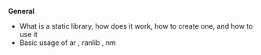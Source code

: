 **General**
- What is a static library, how does it work, how to create one, and how to use it
- Basic usage of ar , ranlib , nm
